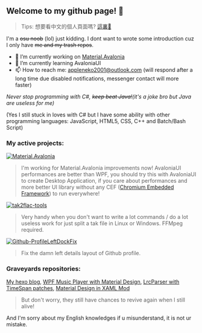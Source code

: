 ## Welcome to my github page! 👋
> Tips: 想要看中文的個人頁面嗎? [這裏👋](README.zh-Hant.md)

I'm a ~~osu noob~~ (lol) just kidding. I dont want to wrote some introduction cuz I only have ~~me and my trash repos~~.

- 🔭 I’m currently working on [Material.Avalonia](https://github.com/AvaloniaUtils/material.avalonia)
- 🌱 I’m currently learning AvaloniaUI
- 📫 How to reach me: appleneko2001@outlook.com (will respond after a long time due disabled notifications, messenger contact will more faster)

*Never stop programming with C#, ~~keep beat Java!~~(it's a joke bro but Java are useless for me)*

(Yes I still stuck in loves with C# but I have some ability with other programming languages: JavaScript, HTML5, CSS, C++ and Batch/Bash Script)

### My active projects:
[![Material.Avalonia](https://img.shields.io/badge/Material.Avalonia-ff69b4)](https://github.com/AvaloniaUtils/material.avalonia)
> I'm working for Material.Avalonia improvements now! AvaloniaUI performances are better than WPF, you should try this with AvaloniaUI to create Desktop Application, if you care about performances and more better UI library without any CEF ([Chromium Embedded Framework](https://en.wikipedia.org/wiki/Chromium_Embedded_Framework)) to run everywhere!

[![tak2flac-tools](https://img.shields.io/badge/tak2flac-tools-brightgreen)](https://github.com/appleneko2001/tak2flac)
> Very handy when you don't want to write a lot commands / do a lot useless work for just split a tak file in Linux or Windows. FFMpeg required.

[![Github-ProfileLeftDockFix](https://img.shields.io/badge/Github-ProfileLeftDockFix-brightgreen)](https://github.com/appleneko2001/GithubProfileLeftDockFix)
> Fix the damn left details layout of Github profile.

### Graveyards repositories:
[My hexo blog](https://github.com/appleneko2001/appleneko2001.github.io), [WPF Music Player with Material Design](https://github.com/appleneko2001/NekoPlayer-Alpha), 
[LrcParser with TimeSpan patches](https://github.com/appleneko2001/LrcParser), [Material Design in XAML Mod](https://github.com/appleneko2001/MaterialDesignInXaml-Mod)

> But don't worry, they still have chances to revive again when I still alive!

And I'm sorry about my English knowledges if u misunderstand, it is not ur mistake.

<!--
**appleneko2001/appleneko2001** is a ✨ _special_ ✨ repository because its `README.md` (this file) appears on your GitHub profile.

Here are some ideas to get you started:

- 🔭 I’m currently working on ...
- 🌱 I’m currently learning ...
- 👯 I’m looking to collaborate on ...
- 🤔 I’m looking for help with ...
- 💬 Ask me about ...
- 📫 How to reach me: ...
- 😄 Pronouns: ...
- ⚡ Fun fact: ...

I think I can use those things 🤔
-->
